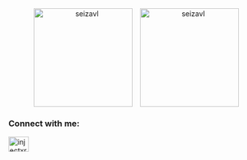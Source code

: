
<div align="center" style="display: flex; gap: 15px; justify-content: center;">
  <img src="https://github-readme-stats.vercel.app/api?username=seizavl&show_icons=true&locale=en&count_private=true&theme=tokyonight" alt="seizavl" style="height: 195px;" />
  <img src="https://github-readme-stats.vercel.app/api/top-langs/?username=seizavl&layout=compact&show_icons=true&count_private=true&theme=tokyonight" alt="seizavl" style="height: 195px;" />
</div>

<h3 align="left">Connect with me:</h3>
<p align="left">
<a href="https://twitter.com/seizavl" target="blank"><img align="center" src="https://raw.githubusercontent.com/rahuldkjain/github-profile-readme-generator/master/src/images/icons/Social/twitter.svg" alt="injectxr" height="30" width="40" /></a>
</p>
